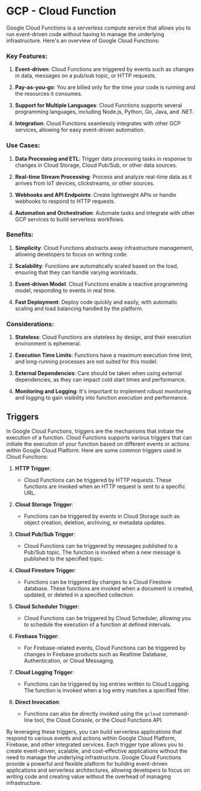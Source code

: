 # GCP - Cloud Function
Google Cloud Functions is a serverless compute service that allows you to run event-driven code without having to manage the underlying infrastructure. Here's an overview of Google Cloud Functions:

### Key Features:
1. **Event-driven**: Cloud Functions are triggered by events such as changes in data, messages on a pub/sub topic, or HTTP requests.

2. **Pay-as-you-go**: You are billed only for the time your code is running and the resources it consumes.

3. **Support for Multiple Languages**: Cloud Functions supports several programming languages, including Node.js, Python, Go, Java, and .NET.

4. **Integration**: Cloud Functions seamlessly integrates with other GCP services, allowing for easy event-driven automation.

### Use Cases:
1. **Data Processing and ETL**: Trigger data processing tasks in response to changes in Cloud Storage, Cloud Pub/Sub, or other data sources.

2. **Real-time Stream Processing**: Process and analyze real-time data as it arrives from IoT devices, clickstreams, or other sources.

3. **Webhooks and API Endpoints**: Create lightweight APIs or handle webhooks to respond to HTTP requests.

4. **Automation and Orchestration**: Automate tasks and integrate with other GCP services to build serverless workflows.

### Benefits:
1. **Simplicity**: Cloud Functions abstracts away infrastructure management, allowing developers to focus on writing code.

2. **Scalability**: Functions are automatically scaled based on the load, ensuring that they can handle varying workloads.

3. **Event-driven Model**: Cloud Functions enable a reactive programming model, responding to events in real time.

4. **Fast Deployment**: Deploy code quickly and easily, with automatic scaling and load balancing handled by the platform.

### Considerations:
1. **Stateless**: Cloud Functions are stateless by design, and their execution environment is ephemeral.

2. **Execution Time Limits**: Functions have a maximum execution time limit, and long-running processes are not suited for this model.

3. **External Dependencies**: Care should be taken when using external dependencies, as they can impact cold start times and performance.

4. **Monitoring and Logging**: It's important to implement robust monitoring and logging to gain visibility into function execution and performance.

## Triggers
In Google Cloud Functions, triggers are the mechanisms that initiate the execution of a function. Cloud Functions supports various triggers that can initiate the execution of your function based on different events or actions within Google Cloud Platform. Here are some common triggers used in Cloud Functions:

1. **HTTP Trigger**:
   - Cloud Functions can be triggered by HTTP requests. These functions are invoked when an HTTP request is sent to a specific URL.

2. **Cloud Storage Trigger**:
   - Functions can be triggered by events in Cloud Storage such as object creation, deletion, archiving, or metadata updates.

3. **Cloud Pub/Sub Trigger**:
   - Cloud Functions can be triggered by messages published to a Pub/Sub topic. The function is invoked when a new message is published to the specified topic.

4. **Cloud Firestore Trigger**:
   - Functions can be triggered by changes to a Cloud Firestore database. These functions are invoked when a document is created, updated, or deleted in a specified collection.

5. **Cloud Scheduler Trigger**:
   - Cloud Functions can be triggered by Cloud Scheduler, allowing you to schedule the execution of a function at defined intervals.

6. **Firebase Trigger**:
   - For Firebase-related events, Cloud Functions can be triggered by changes in Firebase products such as Realtime Database, Authentication, or Cloud Messaging.

7. **Cloud Logging Trigger**:
   - Functions can be triggered by log entries written to Cloud Logging. The function is invoked when a log entry matches a specified filter.

8. **Direct Invocation**:
   - Functions can also be directly invoked using the `gcloud` command-line tool, the Cloud Console, or the Cloud Functions API.

By leveraging these triggers, you can build serverless applications that respond to various events and actions within Google Cloud Platform, Firebase, and other integrated services. Each trigger type allows you to create event-driven, scalable, and cost-effective applications without the need to manage the underlying infrastructure.
Google Cloud Functions provide a powerful and flexible platform for building event-driven applications and serverless architectures, allowing developers to focus on writing code and creating value without the overhead of managing infrastructure.
